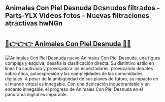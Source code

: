 ## Animales Con Piel Desnuda D𝚎sn𝚞dos filtr𝚊dos - Parts-YLX Vid𝚎os f𝚘tos - N𝚞evas filtr𝚊ciones atr𝚊ctivas hwNGn

# <h2><a href="http://mbanwle.tromn.icu/?c=Animales+Con+Piel+Desnuda">🔗👉👉👉 Animales Con Piel Desnuda 🔗🔗</a></h2>

[![Animales Con Piel Desnuda nuevo](https://i.imgur.com/pEAQMta.gif)](http://mbanwle.tromn.icu/?c=Animales+Con+Piel+Desnuda)
Animales Con Piel Desnuda, una figura compleja y esquiva, desafía la clasificación directa. Su distintivo estilo en línea ha cautivado y provocado a los espectadores, provocando debates sobre ética, autoexpresión y las complejidades de las comunidades digitales. A pesar de la ambigüedad de sus planes de futuro, su impacto en el mundo virtual es innegable. Con una dedicación inquebrantable y un encanto innegable, el progreso de Animales Con Piel Desnuda en el panorama digital es imparable.
